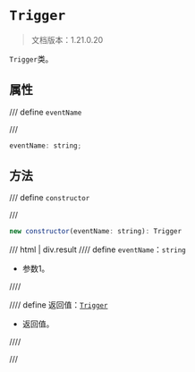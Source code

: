 # `Trigger`

> 文档版本：1.21.0.20

`Trigger`类。

## 属性

/// define
`eventName`


///

```js
eventName: string;
```


## 方法

/// define
`constructor`


///

```js
new constructor(eventName: string): Trigger
```

/// html | div.result
//// define
`eventName`：`string`

- 参数1。


////

//// define
返回值：[`Trigger`](../trigger.md)

- 返回值。


////

///

